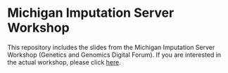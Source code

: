 # Michigan Imputation Server Workshop
This repository includes the slides from the Michigan Imputation Server Workshop (Genetics and Genomics Digital Forum). If you are interested in the actual workshop, please click [here](https://imputationserver.readthedocs.io/en/latest/workshops/ASHG2023/).
